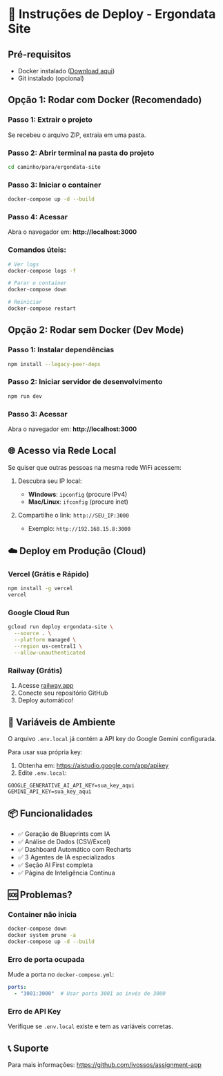 # 🚀 Instruções de Deploy - Ergondata Site

## Pré-requisitos
- Docker instalado ([Download aqui](https://www.docker.com/products/docker-desktop))
- Git instalado (opcional)

## Opção 1: Rodar com Docker (Recomendado)

### Passo 1: Extrair o projeto
Se recebeu o arquivo ZIP, extraia em uma pasta.

### Passo 2: Abrir terminal na pasta do projeto
```bash
cd caminho/para/ergondata-site
```

### Passo 3: Iniciar o container
```bash
docker-compose up -d --build
```

### Passo 4: Acessar
Abra o navegador em: **http://localhost:3000**

### Comandos úteis:
```bash
# Ver logs
docker-compose logs -f

# Parar o container
docker-compose down

# Reiniciar
docker-compose restart
```

## Opção 2: Rodar sem Docker (Dev Mode)

### Passo 1: Instalar dependências
```bash
npm install --legacy-peer-deps
```

### Passo 2: Iniciar servidor de desenvolvimento
```bash
npm run dev
```

### Passo 3: Acessar
Abra o navegador em: **http://localhost:3000**

## 🌐 Acesso via Rede Local

Se quiser que outras pessoas na mesma rede WiFi acessem:

1. Descubra seu IP local:
   - **Windows**: `ipconfig` (procure IPv4)
   - **Mac/Linux**: `ifconfig` (procure inet)

2. Compartilhe o link: `http://SEU_IP:3000`
   - Exemplo: `http://192.168.15.8:3000`

## ☁️ Deploy em Produção (Cloud)

### Vercel (Grátis e Rápido)
```bash
npm install -g vercel
vercel
```

### Google Cloud Run
```bash
gcloud run deploy ergondata-site \
  --source . \
  --platform managed \
  --region us-central1 \
  --allow-unauthenticated
```

### Railway (Grátis)
1. Acesse [railway.app](https://railway.app)
2. Conecte seu repositório GitHub
3. Deploy automático!

## 🔧 Variáveis de Ambiente

O arquivo `.env.local` já contém a API key do Google Gemini configurada.

Para usar sua própria key:
1. Obtenha em: https://aistudio.google.com/app/apikey
2. Edite `.env.local`:
```
GOOGLE_GENERATIVE_AI_API_KEY=sua_key_aqui
GEMINI_API_KEY=sua_key_aqui
```

## 📦 Funcionalidades

- ✅ Geração de Blueprints com IA
- ✅ Análise de Dados (CSV/Excel)
- ✅ Dashboard Automático com Recharts
- ✅ 3 Agentes de IA especializados
- ✅ Seção AI First completa
- ✅ Página de Inteligência Contínua

## 🆘 Problemas?

### Container não inicia
```bash
docker-compose down
docker system prune -a
docker-compose up -d --build
```

### Erro de porta ocupada
Mude a porta no `docker-compose.yml`:
```yaml
ports:
  - "3001:3000"  # Usar porta 3001 ao invés de 3000
```

### Erro de API Key
Verifique se `.env.local` existe e tem as variáveis corretas.

## 📞 Suporte

Para mais informações: https://github.com/ivossos/assignment-app
